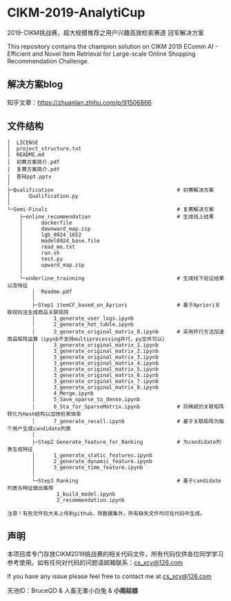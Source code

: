 # CIKM-2019-AnalytiCup
2019-CIKM挑战赛，超大规模推荐之用户兴趣高效检索赛道 冠军解决方案

This repository contains the champion solution on CIKM 2019 EComm AI - Efficient and Novel Item Retrieval for Large-scale Online Shopping Recommendation Challenge.

## 解决方案blog

知乎文章：https://zhuanlan.zhihu.com/p/91506866

## 文件结构

    │  LICENSE
    │  project_structure.txt
    │  README.md
    │  初赛方案简介.pdf
    │  复赛方案简介.pdf
    │  答辩ppt.pptx
    │  
    ├─Qualification                                        # 初赛解决方案
    │      Qualification.py
    │      
    └─Semi-Finals                                          # 复赛解决方案
        ├─online_recommendation                            # 生成线上结果
        │      dockerfile
        │      downward_map.zip
        │      lgb_0924_1652
        │      model0924_base.file
        │      read_me.txt
        │      run.sh
        │      test.py
        │      upward_map.zip
        │      
        └─underline_trainning                              # 生成线下验证结果以及特征
            │  Readme.pdf
            │  
            ├─Step1 itemCF_based_on_Apriori                # 基于Apriori关联规则法生成商品关联矩阵
            │      1_generate_user_logs.ipynb
            │      2_generate_hot_table.ipynb
            │      3_generate_original_matrix_0.ipynb      # 采用并行方法加速商品矩阵运算（ipynb不支持multiprocessing并行，py文件可以）
            │      3_generate_original_matrix_1.ipynb
            │      3_generate_original_matrix_2.ipynb
            │      3_generate_original_matrix_3.ipynb
            │      3_generate_original_matrix_4.ipynb
            │      3_generate_original_matrix_5.ipynb
            │      3_generate_original_matrix_6.ipynb
            │      3_generate_original_matrix_7.ipynb
            │      3_generate_original_matrix_8.ipynb
            │      4_Merge.ipynb
            │      5_Save_sparse_to_dense.ipynb
            │      6_Sta_for_SparseMatrix.ipynb            # 将稀疏的关联矩阵转化为Hash结构以加快检索效率
            │      7_generate_recall.ipynb                 # 基于关联矩阵为每个用户生成candidate列表
            │      
            ├─Step2 Generate_feature_for_Ranking           # 为candidate列表生成特征
            │      1_generate_static_features.ipynb
            │      2_generate_dynamic_feature.ipynb
            │      3_generate_time_feature.ipynb
            │      
            └─Step3 Ranking                                # 基于candidate列表与特征做出推荐
                    1_build_model.ipynb
                    2_recommendation.ipynb
                    
    注意！有些文件较大未上传到github，除数据集外，所有缺失文件均可在代码中生成。

## 声明
本项目库专门存放CIKM2019挑战赛的相关代码文件，所有代码仅供各位同学学习参考使用。如有任何对代码的问题请邮箱联系：cs_xcy@126.com

If you have any issue please feel free to contact me at cs_xcy@126.com

天池ID：BruceQD & 人畜无害小白兔 & **小雨姑娘**
